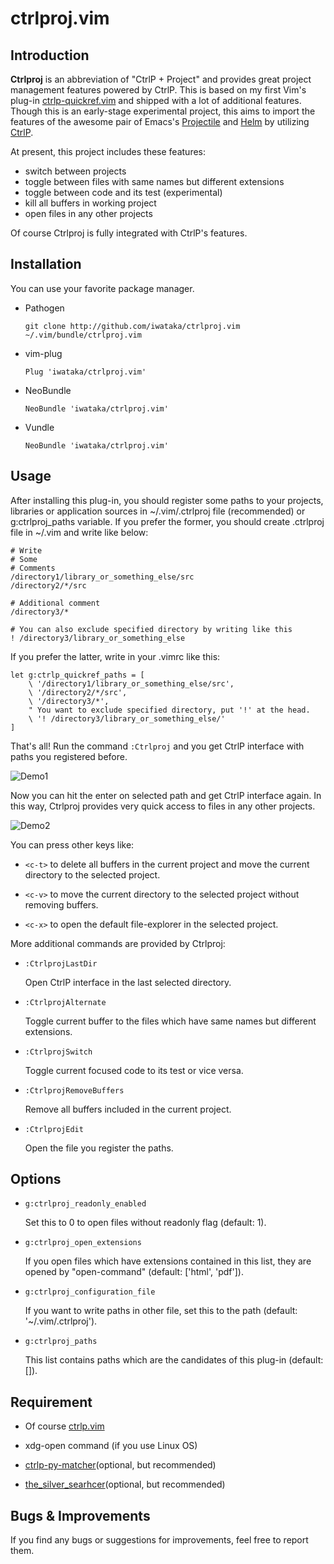 # ctrlproj.vim

## Introduction

**Ctrlproj** is an abbreviation of "CtrlP + Project" and provides great project
management features powered by CtrlP. This is based on my first Vim's plug-in
[ctrlp-quickref.vim](https://github.com/iwataka/ctrlp-quickref.vim) and shipped
with a lot of additional features. Though this is an early-stage experimental
project, this aims to import the features of the awesome pair of Emacs's
[Projectile](https://github.com/bbatsov/projectile) and
[Helm](https://github.com/emacs-helm/helm) by utilizing
[CtrlP](https://github.com/ctrlpvim/ctrlp.vim).

At present, this project includes these features:

+ switch between projects
+ toggle between files with same names but different extensions
+ toggle between code and its test (experimental)
+ kill all buffers in working project
+ open files in any other projects

Of course Ctrlproj is fully integrated with CtrlP's features.

## Installation

You can use your favorite package manager.

+ Pathogen

    ```
    git clone http://github.com/iwataka/ctrlproj.vim ~/.vim/bundle/ctrlproj.vim
    ```

+ vim-plug

    ```vim
    Plug 'iwataka/ctrlproj.vim'
    ```

+ NeoBundle

    ```vim
    NeoBundle 'iwataka/ctrlproj.vim'
    ```

+ Vundle

    ```vim
    NeoBundle 'iwataka/ctrlproj.vim'
    ```

## Usage

After installing this plug-in, you should register some paths to your projects,
libraries or application sources in ~/.vim/.ctrlproj file (recommended) or
g:ctrlproj_paths variable. If you prefer the former, you should create .ctrlproj
file in ~/.vim and write like below:

    # Write
    # Some
    # Comments
    /directory1/library_or_something_else/src
    /directory2/*/src

    # Additional comment
    /directory3/*

    # You can also exclude specified directory by writing like this
    ! /directory3/library_or_something_else

If you prefer the latter, write in your .vimrc like this:

    let g:ctrlp_quickref_paths = [
        \ '/directory1/library_or_something_else/src',
        \ '/directory2/*/src',
        \ '/directory3/*',
        " You want to exclude specified directory, put '!' at the head.
        \ '! /directory3/library_or_something_else/'
    ]

That's all!
Run the command `:Ctrlproj` and you get CtrlP interface with paths you registered
before.

![Demo1](https://github.com/iwataka/images/blob/master/Ctrlproj1.png)

Now you can hit the enter on selected path and get CtrlP interface again.
In this way, Ctrlproj provides very quick access to files in any other projects.

![Demo2](https://github.com/iwataka/images/blob/master/Ctrlproj2.png)

You can press other keys like:

+ `<c-t>` to delete all buffers in the current project and move the current
    directory to the selected project.

+ `<c-v>` to move the current directory to the selected project without removing
    buffers.

+ `<c-x>` to open the default file-explorer in the selected project.

More additional commands are provided by Ctrlproj:

+ `:CtrlprojLastDir`

    Open CtrlP interface in the last selected directory.

+ `:CtrlprojAlternate`

    Toggle current buffer to the files which have same names but different
    extensions.

+ `:CtrlprojSwitch`

    Toggle current focused code to its test or vice versa.

+ `:CtrlprojRemoveBuffers`

    Remove all buffers included in the current project.

+ `:CtrlprojEdit`

    Open the file you register the paths.

## Options

+ `g:ctrlproj_readonly_enabled`

    Set this to 0 to open files without readonly flag (default: 1).

+ `g:ctrlproj_open_extensions`

    If you open files which have extensions contained in this list, they are
    opened by "open-command" (default: ['html', 'pdf']).

+ `g:ctrlproj_configuration_file`

    If you want to write paths in other file, set this to the path (default:
    '~/.vim/.ctrlproj').

+ `g:ctrlproj_paths`

    This list contains paths which are the candidates of this plug-in (default:
    []).

## Requirement

+ Of course [ctrlp.vim](https://github.com/kien/ctrlp.vim)

+ xdg-open command (if you use Linux OS)

+ [ctrlp-py-matcher](https://github.com/FelikZ/ctrlp-py-matcher)(optional, but
    recommended)

+ [the_silver_searhcer](https://github.com/ggreer/the_silver_searcher)(optional,
    but recommended)

## Bugs & Improvements

If you find any bugs or suggestions for improvements, feel free to report them.
